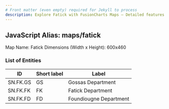 ```yaml
---
# Front matter (even empty) required for Jekyll to process
description: Explore Fatick with FusionCharts Maps – Detailed features for seamless integration. Try now & enhance your data visualization today! 
---
```


## JavaScript Alias: maps/fatick

Map Name: Fatick
Dimensions (Width x Height): 600x460

### List of Entities

ID | Short label | Label
---|---|---|
SN.FK.GS|GS|Gossas Department
SN.FK.FK|FK|Fatick Department
SN.FK.FD|FD|Foundiougne Department
